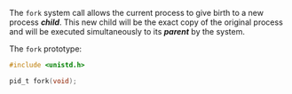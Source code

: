 The `fork` system call allows the current process to give birth to a new process ***child***. This new child will be the exact copy of the original process and will be executed simultaneously to its ***parent*** by the system.

The `fork` prototype:
```c
#include <unistd.h>

pid_t fork(void);
```